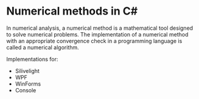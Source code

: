 # Numerical methods in C#

In numerical analysis, a numerical method is a mathematical tool designed to solve numerical problems. The implementation of a numerical method with an appropriate convergence check in a programming language is called a numerical algorithm.

Implementations for:

- Silivelight
- WPF
- WinForms
- Console
